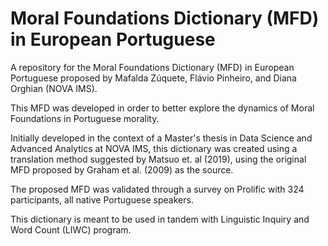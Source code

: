 # Moral Foundations Dictionary (MFD) in European Portuguese

A repository for the Moral Foundations Dictionary (MFD) in European Portuguese proposed by Mafalda Zúquete, Flávio Pinheiro, and Diana Orghian (NOVA IMS).

This MFD was developed in order to better explore the dynamics of Moral Foundations in Portuguese morality.

Initially developed in the context of a Master's thesis in Data Science and Advanced Analytics at NOVA IMS, this dictionary was created using a translation method suggested by Matsuo et. al (2019), using the original MFD proposed by Graham et al. (2009) as the source.

The proposed MFD was validated through a survey on Prolific with 324 participants, all native Portuguese speakers.

This dictionary is meant to be used in tandem with Linguistic Inquiry and Word Count (LIWC) program.
